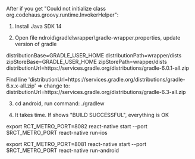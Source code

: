 
After if you get "Could not initialize class org.codehaus.groovy.runtime.InvokerHelper":

1. Install Java SDK 14

2. Open file ndroid\gradle\wrapper\gradle-wrapper.properties, update version of gradle

distributionBase=GRADLE_USER_HOME
distributionPath=wrapper/dists
zipStoreBase=GRADLE_USER_HOME
zipStorePath=wrapper/dists
distributionUrl=https\://services.gradle.org/distributions/gradle-6.0.1-all.zip

Find line 'distributionUrl=https\://services.gradle.org/distributions/gradle-6.x.x-all.zip'
=> change to:
distributionUrl=https\://services.gradle.org/distributions/gradle-6.3-all.zip

3. cd android, run command:
    ./gradlew

4. It takes time. If shows "BUILD SUCCESSFUL", everything is OK


export RCT_METRO_PORT=8082
react-native start --port $RCT_METRO_PORT
react-native run-ios

export RCT_METRO_PORT=8081
react-native start --port $RCT_METRO_PORT
react-native run-android
